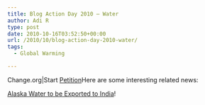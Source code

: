```yaml
---
title: Blog Action Day 2010 – Water
author: Adi R
type: post
date: 2010-10-16T03:52:50+00:00
url: /2010/10/blog-action-day-2010-water/
tags:
  - Global Warming

---
```

<div style="background-image: none; border-right-width: 0px; margin: 0px 0px 0px 0px; padding-left: 0px; padding-right: 0px; display: inline; float: left; border-top-width: 0px; border-bottom-width: 0px; border-left-width: 0px; padding-top: 0px" id="change_BottomBar">
  <span id="change_Powered">Change.org</span><a>|</a><span id="change_Start">Start <a href="http://www.change.org/petition" target="_blank">Petition</a></span>
</div>



Here are some interesting related news:

<a href="http://www.wired.co.uk/news/archive/2010-10/11/alaska-exporting-water" target="_blank">Alaska Water to be Exported to India</a>!